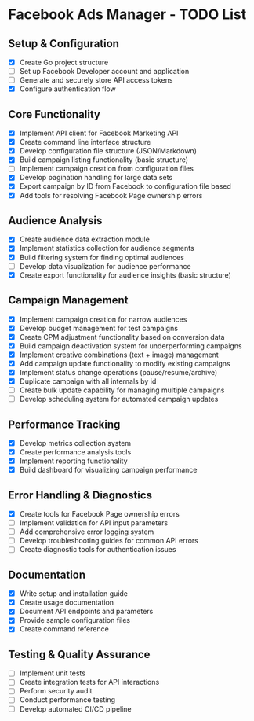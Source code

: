 # Facebook Ads Manager - TODO List

## Setup & Configuration
- [x] Create Go project structure
- [ ] Set up Facebook Developer account and application
- [ ] Generate and securely store API access tokens
- [x] Configure authentication flow

## Core Functionality
- [x] Implement API client for Facebook Marketing API
- [x] Create command line interface structure
- [x] Develop configuration file structure (JSON/Markdown)
- [x] Build campaign listing functionality (basic structure)
- [ ] Implement campaign creation from configuration files
- [x] Develop pagination handling for large data sets
- [x] Export campaign by ID from Facebook to configuration file based
- [x] Add tools for resolving Facebook Page ownership errors

## Audience Analysis
- [x] Create audience data extraction module
- [x] Implement statistics collection for audience segments
- [x] Build filtering system for finding optimal audiences
- [ ] Develop data visualization for audience performance
- [x] Create export functionality for audience insights (basic structure)

## Campaign Management
- [x] Implement campaign creation for narrow audiences
- [x] Develop budget management for test campaigns
- [x] Create CPM adjustment functionality based on conversion data
- [x] Build campaign deactivation system for underperforming campaigns
- [x] Implement creative combinations (text + image) management
- [x] Add campaign update functionality to modify existing campaigns
- [x] Implement status change operations (pause/resume/archive)
- [x] Duplicate campaign with all internals by id
- [ ] Create bulk update capability for managing multiple campaigns
- [ ] Develop scheduling system for automated campaign updates

## Performance Tracking
- [x] Develop metrics collection system
- [x] Create performance analysis tools
- [x] Implement reporting functionality
- [x] Build dashboard for visualizing campaign performance

## Error Handling & Diagnostics
- [x] Create tools for Facebook Page ownership errors
- [ ] Implement validation for API input parameters
- [ ] Add comprehensive error logging system
- [ ] Develop troubleshooting guides for common API errors
- [ ] Create diagnostic tools for authentication issues

## Documentation
- [x] Write setup and installation guide
- [x] Create usage documentation
- [x] Document API endpoints and parameters
- [x] Provide sample configuration files
- [x] Create command reference

## Testing & Quality Assurance
- [ ] Implement unit tests
- [ ] Create integration tests for API interactions
- [ ] Perform security audit
- [ ] Conduct performance testing
- [ ] Develop automated CI/CD pipeline
